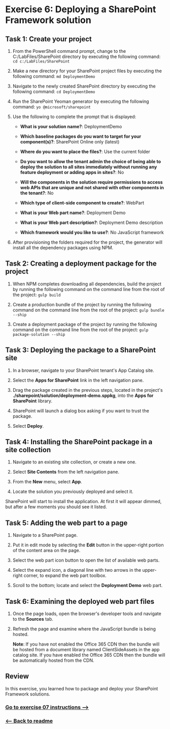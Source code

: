 ﻿# Exercise 6: Deploying a SharePoint Framework solution

## Task 1: Create your project

1. From the PowerShell command prompt, change to the C:/LabFiles/SharePoint directory by executing the following command: `cd c:/LabFiles/SharePoint`

1. Make a new directory for your SharePoint project files by executing the following command: `md DeploymentDemo`

1. Navigate to the newly created SharePoint directory by executing the following command: `cd DeploymentDemo`

1. Run the SharePoint Yeoman generator by executing the following command: `yo @microsoft/sharepoint`

1. Use the following to complete the prompt that is displayed:

    - **What is your solution name?**: DeploymentDemo

    - **Which baseline packages do you want to target for your component(s)?**: SharePoint Online only (latest)

    - **Where do you want to place the files?**: Use the current folder

    - **Do you want to allow the tenant admin the choice of being able to deploy the solution to all sites immediately without running any feature deployment or adding apps in sites?**: No

    - **Will the components in the solution require permissions to access web APIs that are unique and not shared with other components in the tenant?**: No

    - **Which type of client-side component to create?**: WebPart

    - **What is your Web part name?**: Deployment Demo

    - **What is your Web part description?**: Deployment Demo description

    - **Which framework would you like to use?**: No JavaScript framework

1. After provisioning the folders required for the project, the generator will install all the dependency packages using NPM.

## Task 2: Creating a deployment package for the project

1. When NPM completes downloading all dependencies, build the project by running the following command on the command line from the root of the project: `gulp build`

1. Create a production bundle of the project by running the following command on the command line from the root of the project: `gulp bundle --ship`

1. Create a deployment package of the project by running the following command on the command line from the root of the project: `gulp package-solution --ship`

## Task 3: Deploying the package to a SharePoint site

1. In a browser, navigate to your SharePoint tenant's App Catalog site.

1. Select the **Apps for SharePoint** link in the left navigation pane.

1. Drag the package created in the previous steps, located in the project's **./sharepoint/solution/deployment-demo.sppkg**, into the **Apps for SharePoint** library.

1. SharePoint will launch a dialog box asking if you want to trust the package.

1. Select **Deploy**.

## Task 4: Installing the SharePoint package in a site collection

1. Navigate to an existing site collection, or create a new one.

1. Select **Site Contents** from the left navigation pane.

1. From the **New** menu, select **App**.

1. Locate the solution you previously deployed and select it.

SharePoint will start to install the application. At first it will appear dimmed, but after a few moments you should see it listed.

## Task 5: Adding the web part to a page

1. Navigate to a SharePoint page.

1. Put it in edit mode by selecting the **Edit** button in the upper-right portion of the content area on the page.

1. Select the web part icon button to open the list of available web parts.

1. Select the expand icon, a diagonal line with two arrows in the upper-right corner, to expand the web part toolbox.

1. Scroll to the bottom; locate and select the **Deployment Demo** web part.

## Task 6: Examining the deployed web part files

1. Once the page loads, open the browser's developer tools and navigate to the **Sources** tab.

1. Refresh the page and examine where the JavaScript bundle is being hosted.

    **Note**:
    If you have not enabled the Office 365 CDN then the bundle will be hosted from a document library named ClientSideAssets in the app catalog site. If you have enabled the Office 365 CDN then the bundle will be automatically hosted from the CDN.

## Review

In this exercise, you learned how to package and deploy your SharePoint Framework solutions.


### [Go to exercise 07 instructions -->](08-Exercise-7-Deploying-SPFx-solutions-to-Microsoft-Teams.md)

### [<-- Back to readme](../../../)